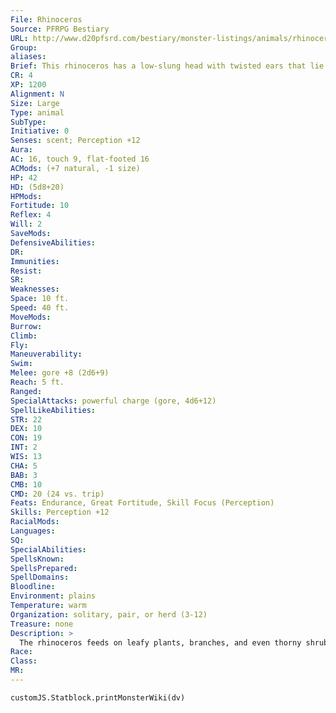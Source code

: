 ```yaml
---
File: Rhinoceros
Source: PFRPG Bestiary
URL: http://www.d20pfsrd.com/bestiary/monster-listings/animals/rhinoceros
Group: 
aliases: 
Brief: This rhinoceros has a low-slung head with twisted ears that lie back along its neck.
CR: 4
XP: 1200
Alignment: N
Size: Large
Type: animal
SubType: 
Initiative: 0
Senses: scent; Perception +12
Aura: 
AC: 16, touch 9, flat-footed 16
ACMods: (+7 natural, -1 size)
HP: 42
HD: (5d8+20)
HPMods: 
Fortitude: 10
Reflex: 4
Will: 2
SaveMods: 
DefensiveAbilities: 
DR: 
Immunities: 
Resist: 
SR: 
Weaknesses: 
Space: 10 ft.
Speed: 40 ft.
MoveMods: 
Burrow: 
Climb: 
Fly: 
Maneuverability: 
Swim: 
Melee: gore +8 (2d6+9)
Reach: 5 ft.
Ranged: 
SpecialAttacks: powerful charge (gore, 4d6+12)
SpellLikeAbilities: 
STR: 22
DEX: 10
CON: 19
INT: 2
WIS: 13
CHA: 5
BAB: 3
CMB: 10
CMD: 20 (24 vs. trip)
Feats: Endurance, Great Fortitude, Skill Focus (Perception)
Skills: Perception +12
RacialMods: 
Languages: 
SQ: 
SpecialAbilities: 
SpellsKnown: 
SpellsPrepared: 
SpellDomains: 
Bloodline: 
Environment: plains
Temperature: warm
Organization: solitary, pair, or herd (3-12)
Treasure: none
Description: >
  The rhinoceros feeds on leafy plants, branches, and even thorny shrubs. Its thick hide is a mottled gray color, and it can run surprisingly fast for a beast of its size. The rhinoceros is notoriously short-tempered and prone to attacking anything it perceives as approaching too closely (generally within a distance of 80 feet-the distance of a single charge-for most rhinos). Rhinoceros Companions Starting Statistics: Size Medium; AC +4 natural; Speed 40 ft.; Attack gore (1d8); Ability Scores Str 14, Dex 14, Con 15, Int 2, Wis 13, Cha 5; Special Qualities scent. 7th-Level Advancement: Size Large; AC +3 natural armor; Attack gore (2d6); Ability Scores Str +8, Dex -2, Con +4; Special Qualities powerful charge.
Race: 
Class: 
MR: 
---
```

```dataviewjs
customJS.Statblock.printMonsterWiki(dv)
```
